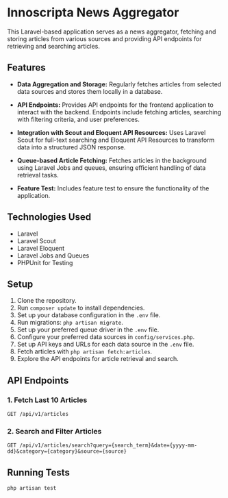 # Innoscripta News Aggregator

This Laravel-based application serves as a news aggregator, fetching and storing articles from various sources and providing API endpoints for retrieving and searching articles.

## Features

- **Data Aggregation and Storage:** Regularly fetches articles from selected data sources and stores them locally in a database.

- **API Endpoints:** Provides API endpoints for the frontend application to interact with the backend. Endpoints include fetching articles, searching with filtering criteria, and user preferences.

- **Integration with Scout and Eloquent API Resources:** Uses Laravel Scout for full-text searching and Eloquent API Resources to transform data into a structured JSON response.

- **Queue-based Article Fetching:** Fetches articles in the background using Laravel Jobs and queues, ensuring efficient handling of data retrieval tasks.

- **Feature Test:** Includes feature test to ensure the functionality of the application.

## Technologies Used

- Laravel
- Laravel Scout
- Laravel Eloquent
- Laravel Jobs and Queues
- PHPUnit for Testing

## Setup

1. Clone the repository.
2. Run `composer update` to install dependencies.
3. Set up your database configuration in the `.env` file.
4. Run migrations: `php artisan migrate`.
5. Set up your preferred queue driver in the `.env` file.
6. Configure your preferred data sources in `config/services.php`.
7. Set up API keys and URLs for each data source in the `.env` file.
8. Fetch articles with `php artisan fetch:articles`.
9. Explore the API endpoints for article retrieval and search.

## API Endpoints

### 1. Fetch Last 10 Articles

```http
GET /api/v1/articles
```

### 2. Search and Filter Articles

```http
GET /api/v1/articles/search?query={search_term}&date={yyyy-mm-dd}&category={category}&source={source}

```


## Running Tests

```
php artisan test
```
